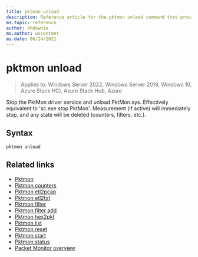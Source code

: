 ```yaml
---
title: pktmon unload
description: Reference article for the pktmon unload command that provides a listing of parameters and what they do.
ms.topic: reference
author: khdownie
ms.author: wscontent
ms.date: 06/24/2021
---
```


# pktmon unload

>Applies to: Windows Server 2022, Windows Server 2019, Windows 10, Azure Stack HCI, Azure Stack Hub, Azure

Stop the PktMon driver service and unload PktMon.sys. Effectively equivalent to 'sc.exe stop PktMon'. Measurement (if active) will immediately stop, and any state will be deleted (counters, filters, etc.).

## Syntax

```
pktmon unload
```

## Related links

- [Pktmon](pktmon.md)
- [Pktmon counters](pktmon-counters.md)
- [Pktmon etl2pcap](pktmon-etl2pcap.md)
- [Pktmon etl2txt](pktmon-etl2txt.md)
- [Pktmon filter](pktmon-filter.md)
- [Pktmon filter add](pktmon-filter-add.md)
- [Pktmon hex2pkt](pktmon-hex2pkt.md)
- [Pktmon list](pktmon-list.md)
- [Pktmon reset](pktmon-reset.md)
- [Pktmon start](pktmon-start.md)
- [Pktmon status](pktmon-status.md)
- [Packet Monitor overview](../../networking/technologies/pktmon/pktmon.md)
